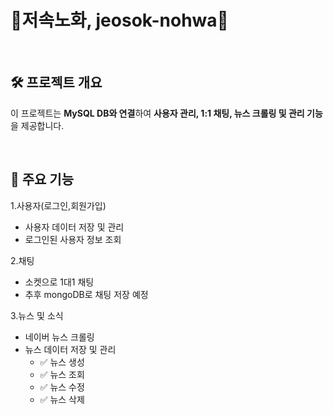 # 💪저속노화, jeosok-nohwa💪


<br>

## 🛠 프로젝트 개요

이 프로젝트는 **MySQL DB와 연결**하여 **사용자 관리, 1:1 채팅, 뉴스 크롤링 및 관리 기능**을 제공합니다.

<br>

## 📌 주요 기능

1.사용자(로그인,회원가입)
- 사용자 데이터 저장 및 관리
- 로그인된 사용자 정보 조회

2.채팅
- 소켓으로 1대1 채팅
- 추후 mongoDB로 채팅 저장 예정

3.뉴스 및 소식

- 네이버 뉴스 크롤링
- 뉴스 데이터 저장 및 관리
  - ✅ 뉴스 생성
  - ✅ 뉴스 조회
  - ✅ 뉴스 수정
  - ✅ 뉴스 삭제

<br><br>
